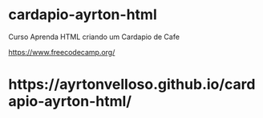 # cardapio-ayrton-html
Curso Aprenda HTML criando um Cardapio de Cafe 

https://www.freecodecamp.org/
<h1>https://ayrtonvelloso.github.io/cardapio-ayrton-html/</h1>
